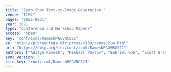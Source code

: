 ```yaml
---
title: "Zero-Shot Text-to-Image Generation."
venue: "ICML"
pages: "8821-8831"
year: 2021
type: "Conference and Workshop Papers"
access: "open"
key: "conf/icml/RameshPGGVRCS21"
ee: "http://proceedings.mlr.press/v139/ramesh21a.html"
url: "https://dblp.org/rec/conf/icml/RameshPGGVRCS21"
authors: ["Aditya Ramesh", "Mikhail Pavlov", "Gabriel Goh", "Scott Gray", "Chelsea Voss", "Alec Radford", "Mark Chen", "Ilya Sutskever"]
sync_version: 3
cite_key: "conf/icml/RameshPGGVRCS21"
---
```

